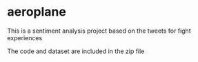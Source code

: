 # aeroplane

This is a sentiment analysis project based on the tweets for fight experiences

The code and dataset are included in the zip file
